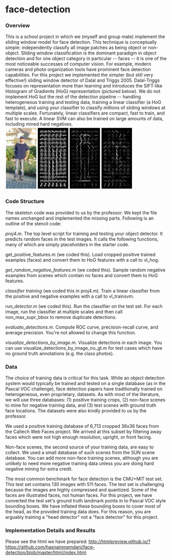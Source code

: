 # face-detection

### Overview
This is a school project in which we (myself and group mate) implement the sliding window model for face detection. This technique is conceptually simple: independently classify all image patches as being object or non-object. Sliding window classification is the dominant paradigm in object detection and for one object category in particular -- faces -- it is one of the most noticeable successes of computer vision. For example, modern cameras and photo organization tools have prominent face detection capabilities. For this project we implemented the simpler (but still very effective!) sliding window detector of Dalal and Triggs 2005. Dalal-Triggs focuses on representation more than learning and introduces the SIFT-like Histogram of Gradients (HoG) representation (pictured below). We do not implement HoG but the rest of the detection pipeline -- handling heterogeneous training and testing data, training a linear classifier (a HoG template), and using your classifier to classify millions of sliding windows at multiple scales. Fortunately, linear classifiers are compact, fast to train, and fast to execute. A linear SVM can also be trained on large amounts of data, including mined hard negatives.
![](https://github.com/hasnainmamdani/face-detection/blob/master/html/hog_vis.png)

### Code Structure
The skeleton code was provided to us by the professor. We kept the file names unchanged and implemented the missing parts. Following is an outline of the stencil code:

*proj4.m*. The top level script for training and testing your object detector. It predicts random faces in the test images. It calls the following functions, many of which are simply placeholders in the starter code.

get_positive_features.m (we coded this). Load cropped positive trained examples (faces) and convert them to HoG features with a call to vl_hog.

*get_random_negative_features.m* (we coded this). Sample random negative examples from scenes which contain no faces and convert them to HoG features.

*classifier training* (we coded this in proj4.m). Train a linear classifier from the positive and negative examples with a call to vl_trainsvm.

*run_detector.m* (we coded this). Run the classifier on the test set. For each image, run the classifier at multiple scales and then call non_max_supr_bbox to remove duplicate detections.

*evaluate_detections.m*. Compute ROC curve, precision-recall curve, and average precision. You're not allowed to change this function.

*visualize_detections_by_image.m*. Visualize detections in each image. You can use visualize_detections_by_image_no_gt.m for test cases which have no ground truth annotations (e.g. the class photos).

### Data
The choice of training data is critical for this task. While an object detection system would typically be trained and tested on a single database (as in the Pascal VOC challenge), face detection papers have traditionally trained on heterogeneous, even proprietary, datasets. As with most of the literature, we will use three databases: (1) positive training crops, (2) non-face scenes to mine for negative training data, and (3) test scenes with ground truth face locations. The datasets were also kindly provided to us by the professor.

We used a positive training database of 6,713 cropped 36x36 faces from the Caltech Web Faces project. We arrived at this subset by filtering away faces which were not high enough resolution, upright, or front facing.

Non-face scenes, the second source of your training data, are easy to collect. We used a small database of such scenes from the SUN scene database. You can add more non-face training scenes, although you are unlikely to need more negative training data unless you are doing hard negative mining for extra credit.

The most common benchmark for face detection is the CMU+MIT test set. This test set contains 130 images with 511 faces. The test set is challenging because the images are highly compressed and quantized. Some of the faces are illustrated faces, not human faces. For this project, we have converted the test set's ground truth landmark points in to Pascal VOC style bounding boxes. We have inflated these bounding boxes to cover most of the head, as the provided training data does. For this reason, you are arguably training a "head detector" not a "face detector" for this project.

### Implementation Details and Results
Please see the html we have prepared: http://htmlpreview.github.io/?https://github.com/hasnainmamdani/face-detection/blob/master/html/index.html
